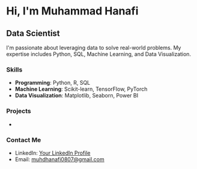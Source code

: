 # Hi, I'm Muhammad Hanafi

## Data Scientist 

I'm passionate about leveraging data to solve real-world problems. My expertise includes Python, SQL, Machine Learning, and Data Visualization.

### Skills
- **Programming**: Python, R, SQL
- **Machine Learning**: Scikit-learn, TensorFlow, PyTorch
- **Data Visualization**: Matplotlib, Seaborn, Power BI

### Projects
- 

### Contact Me
- LinkedIn: [Your LinkedIn Profile](http://linkedin.com/in/hnfimzlan)
- Email: muhdhanafi0807@gmail.com
